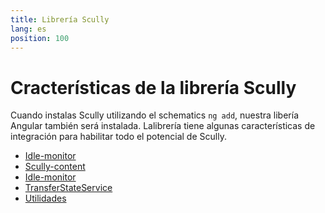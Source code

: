 ```yaml
---
title: Librería Scully
lang: es
position: 100
---
```


# Cracterísticas de la librería Scully

Cuando instalas Scully utilizando el schematics `ng add`, nuestra libería Angular también será instalada.
Lalibrería tiene algunas características de integración para habilitar todo el potencial de Scully.

- [Idle-monitor](/docs/Reference/ngLib/idle-monitor-service)
- [Scully-content](/docs/Reference/ngLib/scully-content-component)
- [Idle-monitor](/docs/Reference/ngLib/idle-monitor-service)
- [TransferStateService](/docs/Reference/ngLib/transfer-state-service)
- [Utilidades](/docs/Reference/ngLib/utility-methods)
